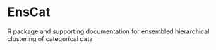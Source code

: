 # EnsCat
R package and supporting documentation for ensembled hierarchical clustering of categorical data
